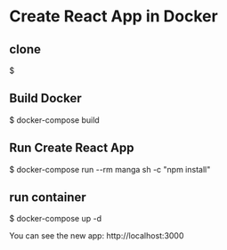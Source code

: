 # Create React App in Docker
## clone
$ 
## Build Docker  
$ docker-compose build  
## Run Create React App  
$ docker-compose run --rm manga sh -c "npm install"  

## run container  
$ docker-compose up -d  

You can see the new app: http://localhost:3000
